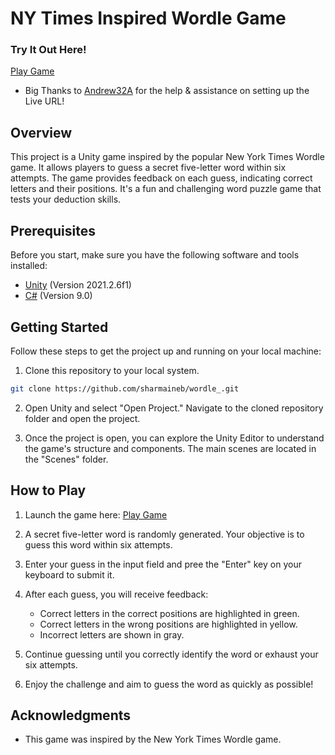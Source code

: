 # NY Times Inspired Wordle Game

### Try It Out Here!
[Play Game](http://shaaaarmaineb.me/wordle-live/)
- Big Thanks to [Andrew32A](https://github.com/Andrew32A) for the help & assistance on setting up the Live URL!

## Overview

This project is a Unity game inspired by the popular New York Times Wordle game. It allows players to guess a secret five-letter word within six attempts. The game provides feedback on each guess, indicating correct letters and their positions. It's a fun and challenging word puzzle game that tests your deduction skills.

## Prerequisites

Before you start, make sure you have the following software and tools installed:

- [Unity](https://unity.com/) (Version 2021.2.6f1)
- [C#](https://docs.microsoft.com/en-us/dotnet/csharp/) (Version 9.0)

## Getting Started

Follow these steps to get the project up and running on your local machine:

1. Clone this repository to your local system.

```bash
git clone https://github.com/sharmaineb/wordle_.git
```

2. Open Unity and select "Open Project." Navigate to the cloned repository folder and open the project.

3. Once the project is open, you can explore the Unity Editor to understand the game's structure and components. The main scenes are located in the "Scenes" folder.

## How to Play

1. Launch the game here: [Play Game](http://shaaaarmaineb.me/wordle-live/)

2. A secret five-letter word is randomly generated. Your objective is to guess this word within six attempts.

3. Enter your guess in the input field and pree the "Enter" key on your keyboard to submit it.

4. After each guess, you will receive feedback:
   - Correct letters in the correct positions are highlighted in green.
   - Correct letters in the wrong positions are highlighted in yellow.
   - Incorrect letters are shown in gray.

5. Continue guessing until you correctly identify the word or exhaust your six attempts.

6. Enjoy the challenge and aim to guess the word as quickly as possible!

## Acknowledgments

- This game was inspired by the New York Times Wordle game.